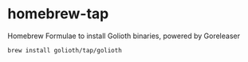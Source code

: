 # homebrew-tap 

Homebrew Formulae to install Golioth binaries, powered by Goreleaser

```sh
brew install golioth/tap/golioth
```
